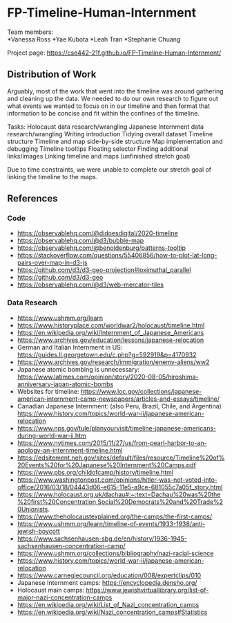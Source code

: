 
# FP-Timeline-Human-Internment
Team members:  
*Vanessa Ross
*Yae Kubota
*Leah Tran
*Stephanie Chuang

Project page: https://cse442-21f.github.io/FP-Timeline-Human-Internment/  

## Distribution of Work

Arguably, most of the work that went into the timeline was around gathering and cleaning up the data. We needed to do our own research to figure out what events we wanted to focus on in our timeline and then format that information to be concise and fit within the confines of the timeline.

Tasks:
Holocaust data research/wrangling
Japanese Internment data research/wrangling
Writing introduction
Tidying overall dataset
Timeline structure
Timeline and map side-by-side structure
Map implementation and debugging
Timeline tooltips 
Floating selector
Finding additional links/images
Linking timeline and maps (unfinished stretch goal) 

Due to time constraints, we were unable to complete our stretch goal of linking the timeline to the maps. 

## References

### Code
- https://observablehq.com/@didoesdigital/2020-timeline
- https://observablehq.com/@d3/bubble-map
- https://observablehq.com/@benoldenburg/patterns-tooltip
- https://stackoverflow.com/questions/55406856/how-to-plot-lat-long-pairs-over-map-in-d3-js
- https://github.com/d3/d3-geo-projection#loximuthal_parallel
- https://github.com/d3/d3-geo
- https://observablehq.com/@d3/web-mercator-tiles

### Data Research
- https://www.ushmm.org/learn
- https://www.historyplace.com/worldwar2/holocaust/timeline.html
- https://en.wikipedia.org/wiki/Internment_of_Japanese_Americans
- https://www.archives.gov/education/lessons/japanese-relocation
- German and Italian Internment in US: https://guides.ll.georgetown.edu/c.php?g=592919&p=4170932
- https://www.archives.gov/research/immigration/enemy-aliens/ww2
- Japanese atomic bombing is unnecessary: https://www.latimes.com/opinion/story/2020-08-05/hiroshima-anniversary-japan-atomic-bombs
- Websites for timeline: https://www.loc.gov/collections/japanese-american-internment-camp-newspapers/articles-and-essays/timeline/
- Canadian Japanese Internment:  (also Peru, Brazil, Chile, and Argentina) https://www.history.com/topics/world-war-ii/japanese-american-relocation
- https://www.nps.gov/tule/planyourvisit/timeline-japanese-americans-during-world-war-ii.htm
- https://www.nytimes.com/2015/11/27/us/from-pearl-harbor-to-an-apology-an-internment-timeline.html
- https://edsitement.neh.gov/sites/default/files/resource/Timeline%20of%20Events%20for%20Japanese%20Internment%20Camps.pdf
- https://www.pbs.org/childofcamp/history/timeline.html
- https://www.washingtonpost.com/opinions/hitler-was-not-voted-into-office/2016/03/18/04443d06-e615-11e5-a9ce-681055c7a05f_story.html
- https://www.holocaust.org.uk/dachau#:~:text=Dachau%20was%20the%20first%20Concentration,Social%20Democrats%20and%20Trade%20Unionists.
- https://www.theholocaustexplained.org/the-camps/the-first-camps/
- https://www.ushmm.org/learn/timeline-of-events/1933-1938/anti-jewish-boycott
- https://www.sachsenhausen-sbg.de/en/history/1936-1945-sachsenhausen-concentration-camp/
- https://www.ushmm.org/collections/bibliography/nazi-racial-science
- https://www.history.com/topics/world-war-ii/japanese-american-relocation
- https://www.carnegiecouncil.org/education/008/expertclips/010
- Japanese Internment camps: https://encyclopedia.densho.org/
- Holocaust main camps: https://www.jewishvirtuallibrary.org/list-of-major-nazi-concentration-camps
- https://en.wikipedia.org/wiki/List_of_Nazi_concentration_camps
- https://en.wikipedia.org/wiki/Nazi_concentration_camps#Statistics
